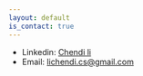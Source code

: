 ```yaml
---
layout: default
is_contact: true
---
```


* Linkedin: [Chendi li](https://www.linkedin.com/in/chendi-li)
* Email: [lichendi.cs@gmail.com](mailto:lichendi.cs@gmail.com)

<!---
* Phone: [US: +1 (413)931-1735](tel:+1-4139311735)

## Social

1. [Facebook](#)
2. [Twitter](#)
3. [Google+](#)
-->
